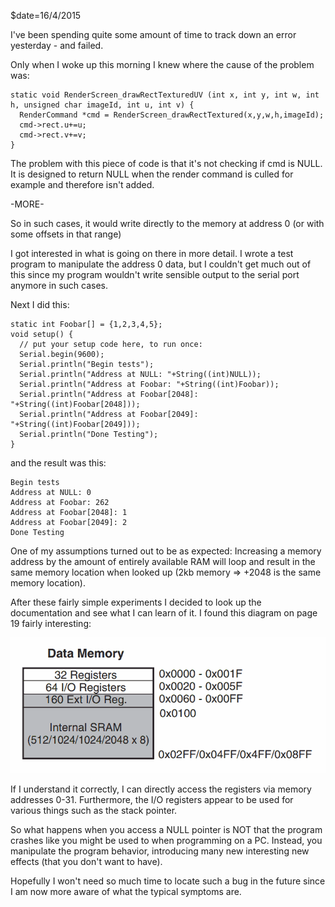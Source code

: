 $date=16/4/2015

I've been spending quite some amount of time to track down an error yesterday - and failed.

Only when I woke up this morning I knew where the cause of the problem was:

    static void RenderScreen_drawRectTexturedUV (int x, int y, int w, int h, unsigned char imageId, int u, int v) {
      RenderCommand *cmd = RenderScreen_drawRectTextured(x,y,w,h,imageId);
      cmd->rect.u+=u;
      cmd->rect.v+=v;
    }

The problem with this piece of code is that it's not checking if cmd is NULL. It is designed to return NULL when the render command is culled for example and therefore isn't added.

-MORE-

So in such cases, it would write directly to the memory at address 0 (or with some offsets in that range)



I got interested in what is going on there in more detail. I wrote a test program to manipulate the address 0 data, but I couldn't get much out of this since my program wouldn't write sensible output to the serial port anymore in such cases.

Next I did this:

    static int Foobar[] = {1,2,3,4,5};
    void setup() {
      // put your setup code here, to run once:
      Serial.begin(9600);
      Serial.println("Begin tests");
      Serial.println("Address at NULL: "+String((int)NULL));
      Serial.println("Address at Foobar: "+String((int)Foobar));
      Serial.println("Address at Foobar[2048]: "+String((int)Foobar[2048]));
      Serial.println("Address at Foobar[2049]: "+String((int)Foobar[2049]));
      Serial.println("Done Testing");
    }

and the result was this:

    Begin tests
    Address at NULL: 0
    Address at Foobar: 262
    Address at Foobar[2048]: 1
    Address at Foobar[2049]: 2
    Done Testing

One of my assumptions turned out to be as expected: Increasing a memory address by the amount of entirely available RAM will loop and result in the same memory location when looked up (2kb memory => +2048 is the same memory location).

After these fairly simple experiments I decided to look up the documentation and see what I can learn of it. I found this diagram on page 19 fairly interesting:

![](/inc/memory.png)

If I understand it correctly, I can directly access the registers via memory addresses 0-31. Furthermore, the I/O registers appear to be used for various things such as the stack pointer.

So what happens when you access a NULL pointer is NOT that the program crashes like you might be used to when programming on a PC. Instead, you manipulate the program behavior, introducing many new interesting new effects (that you don't want to have).

Hopefully I won't need so much time to locate such a bug in the future since I am now more aware of what the typical symptoms are.